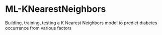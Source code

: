 # ML-KNearestNeighbors
Building, training, testing a K Nearest Neighbors model to predict diabetes occurrence from various factors  
